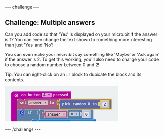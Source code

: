 --- challenge ---
## Challenge: Multiple answers
Can you add code so that 'Yes' is displayed on your micro:bit __if__ the answer is 1? You can even change the text shown to something more interesting than just 'Yes' and 'No'!

You can even make your micro:bit say something like 'Maybe' or 'Ask again' if the answer is 2. To get this working, you'll also need to change your code to choose a random number between 0 and 2!

Tip: You can right-click on an `if` block to dupicate the block and its contents. 

![screenshot](images/fortune-random-2.png)




--- /challenge ---